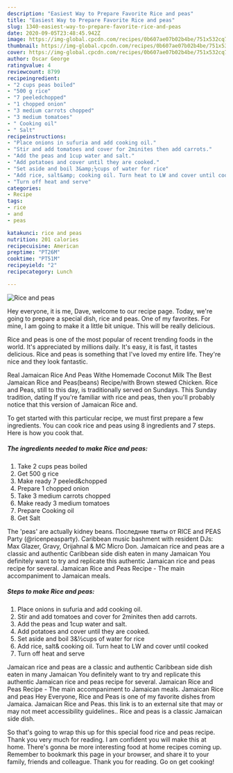 ```yaml
---
description: "Easiest Way to Prepare Favorite Rice and peas"
title: "Easiest Way to Prepare Favorite Rice and peas"
slug: 1340-easiest-way-to-prepare-favorite-rice-and-peas
date: 2020-09-05T23:48:45.942Z
image: https://img-global.cpcdn.com/recipes/0b607ae07b02b4be/751x532cq70/rice-and-peas-recipe-main-photo.jpg
thumbnail: https://img-global.cpcdn.com/recipes/0b607ae07b02b4be/751x532cq70/rice-and-peas-recipe-main-photo.jpg
cover: https://img-global.cpcdn.com/recipes/0b607ae07b02b4be/751x532cq70/rice-and-peas-recipe-main-photo.jpg
author: Oscar George
ratingvalue: 4
reviewcount: 8799
recipeingredient:
- "2 cups peas boiled"
- "500 g rice"
- "7 peeledchopped"
- "1 chopped onion"
- "3 medium carrots chopped"
- "3 medium tomatoes"
- " Cooking oil"
- " Salt"
recipeinstructions:
- "Place onions in sufuria and add cooking oil."
- "Stir and add tomatoes and cover for 2minites then add carrots."
- "Add the peas and 1cup water and salt."
- "Add potatoes and cover until they are cooked."
- "Set aside and boil 3&amp;½cups of water for rice"
- "Add rice, salt&amp; cooking oil. Turn heat to LW and cover until cooked"
- "Turn off heat and serve"
categories:
- Recipe
tags:
- rice
- and
- peas

katakunci: rice and peas 
nutrition: 201 calories
recipecuisine: American
preptime: "PT26M"
cooktime: "PT51M"
recipeyield: "2"
recipecategory: Lunch

---
```



![Rice and peas](https://img-global.cpcdn.com/recipes/0b607ae07b02b4be/751x532cq70/rice-and-peas-recipe-main-photo.jpg)

Hey everyone, it is me, Dave, welcome to our recipe page. Today, we're going to prepare a special dish, rice and peas. One of my favorites. For mine, I am going to make it a little bit unique. This will be really delicious.

Rice and peas is one of the most popular of recent trending foods in the world. It's appreciated by millions daily. It's easy, it is fast, it tastes delicious. Rice and peas is something that I've loved my entire life. They're nice and they look fantastic.

Real Jamaican Rice And Peas Withe Homemade Coconut Milk The Best Jamaican Rice and Peas(beans) Recipe/with Brown stewed Chicken. Rice and Peas, still to this day, is traditionally served on Sundays. This Sunday tradition, dating If you&#39;re familiar with rice and peas, then you&#39;ll probably notice that this version of Jamaican Rice and.


To get started with this particular recipe, we must first prepare a few ingredients. You can cook rice and peas using 8 ingredients and 7 steps. Here is how you cook that.

<!--inarticleads1-->

##### The ingredients needed to make Rice and peas:

1. Take 2 cups peas boiled
1. Get 500 g rice
1. Make ready 7 peeled&amp;chopped
1. Prepare 1 chopped onion
1. Take 3 medium carrots chopped
1. Make ready 3 medium tomatoes
1. Prepare  Cooking oil
1. Get  Salt


The &#39;peas&#39; are actually kidney beans. Последние твиты от RICE and PEAS Party (@ricenpeasparty). Caribbean music bashment with resident DJs: Max Glazer, Gravy, Orijahnal &amp; MC Micro Don. Jamaican rice and peas are a classic and authentic Caribbean side dish eaten in many Jamaican You definitely want to try and replicate this authentic Jamaican rice and peas recipe for several. Jamaican Rice and Peas Recipe - The main accompaniment to Jamaican meals. 

<!--inarticleads2-->

##### Steps to make Rice and peas:

1. Place onions in sufuria and add cooking oil.
1. Stir and add tomatoes and cover for 2minites then add carrots.
1. Add the peas and 1cup water and salt.
1. Add potatoes and cover until they are cooked.
1. Set aside and boil 3&amp;½cups of water for rice
1. Add rice, salt&amp; cooking oil. Turn heat to LW and cover until cooked
1. Turn off heat and serve


Jamaican rice and peas are a classic and authentic Caribbean side dish eaten in many Jamaican You definitely want to try and replicate this authentic Jamaican rice and peas recipe for several. Jamaican Rice and Peas Recipe - The main accompaniment to Jamaican meals. Jamaican Rice and peas Hey Everyone, Rice and Peas is one of my favorite dishes from Jamaica. Jamaican Rice and Peas. this link is to an external site that may or may not meet accessibility guidelines.. Rice and peas is a classic Jamaican side dish. 

So that's going to wrap this up for this special food rice and peas recipe. Thank you very much for reading. I am confident you will make this at home. There's gonna be more interesting food at home recipes coming up. Remember to bookmark this page in your browser, and share it to your family, friends and colleague. Thank you for reading. Go on get cooking!
